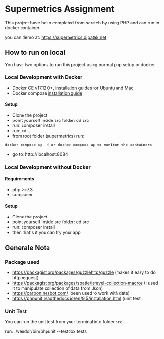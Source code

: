 # Supermetrics Assignment

This project have been completed from scratch by using PHP and can run in docker container

you can demo at: https://supermetrics.dipatek.net

## How to run on local
You have two options to run this project using normal php setup or docker


### Local Development with Docker

- Docker CE v17.12.0+, installation guides for [Ubuntu](https://docs.docker.com/engine/installation/linux/docker-ce/ubuntu/) and [Mac](https://docs.docker.com/docker-for-mac/install/)
- Docker compose [installation guide](https://docs.docker.com/compose/install/)

#### Setup

- Clone the project
- point yourself inside src folder: cd src
- run: composer install
- run: cd ..
- from root folder (supermetrics) run: 
```sh
docker-compose up -d or docker-compose up to monitor the containers
```
- go to: http://localhost:8084


### Local Development without Docker

#### Requirements

- php >=7.3
- composer

#### Setup

- Clone the project
- point yourself inside src folder: cd src
- run: composer install
- then that's it you can try your app


## Generale Note

### Package used

- https://packagist.org/packages/guzzlehttp/guzzle (makes it easy to do http request)
- https://packagist.org/packages/spatie/laravel-collection-macros (I used it to manipulate collection of data from Json)
- https://carbon.nesbot.com/ (been used to work with date)
- https://phpunit.readthedocs.io/en/9.5/installation.html (unit test)

### Unit Test

You can run the unit test from your terminal into folder `src`

run: ./vendor/bin/phpunit --testdox tests

